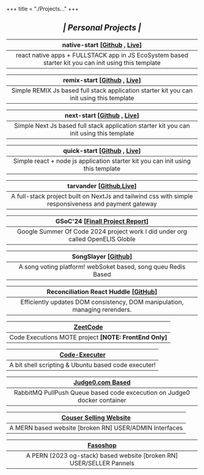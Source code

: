 +++
title = "./Projects..."
+++

<center>

## **_| Personal Projects |_**

| native-start [[Github](https://github.com/adityadeshlahre/remix-start) , [Live](https://native-start-web.onrender.com)] |
| :---------------------------------------------------------------------------------------------------------------------: |
|          react native apps + FULLSTACK app in JS EcoSystem based starter kit you can init using this template           |

| remix-start [[Github](https://github.com/adityadeshlahre/remix-start) , [Live](https://remix-start.onrender.com/)] |
| :----------------------------------------------------------------------------------------------------------------: |
|             Simple REMIX Js based full stack application starter kit you can init using this template              |

| next-start [[Github](https://github.com/adityadeshlahre/next-start) , [Live](https://next-start-web.onrender.com)] |
| :----------------------------------------------------------------------------------------------------------------: |
|              Simple Next Js based full stack application starter kit you can init using this template              |

| quick-start [[Github](https://github.com/adityadeshlahre/quick-start) , [Live](https://quick-start-web.onrender.com)] |
| :-------------------------------------------------------------------------------------------------------------------: |
|                    Simple react + node js application starter kit you can init using this template                    |

| tarvander [[Github](https://github.com/adityadeshlahre/tarvander),[Live](https://tarvander.vercel.app/)] |
| :------------------------------------------------------------------------------------------------------: |
|   A full-stack project built on NextJs and tailwind css with simple responsiveness and payment gateway   |

| GSoC'24 [[Finall Project Report](https://gist.github.com/adityadeshlahre/ee28a4c6100788ae23196e8e2394738f)] |
| :---------------------------------------------------------------------------------------------------------: |
|               Google Summer Of Code 2024 project work I did under org called OpenELIS Globle                |

| SongSlayer [[Github](https://github.com/adityadeshlahre/songSlayer)] |
| :------------------------------------------------------------------: |
|    A song voting platform! webSoket based, song queu Redis Based     |

| Reconciliation React Huddle [[GitHub](https://github.com/adityadeshlahre/reconciliation)] |
| :---------------------------------------------------------------------------------------: |
|        Efficiently updates DOM consistency, DOM manipulation, managing rerenders.         |

| [ZeetCode](https://github.com/adityadeshlahre/zeetcode) |
| :-----------------------------------------------------: |
| Code Executions MOTE project **[NOTE: FrontEnd Only]**  |

| [Code-Executer](https://github.com/adityadeshlahre/code-executer) |
| :---------------------------------------------------------------: |
|        A bit shell scripting & Ubuntu based code executer!        |

|   [Judge0.com Based](https://github.com/adityadeshlahre/rabbitMQ-RPC)    |
| :----------------------------------------------------------------------: |
| RabbitMQ PullPush Queue based code excecution on Judge0 docker container |

| [Couser Selling Website](https://github.com/adityadeshlahre/Course-Selling-Website) |
| :---------------------------------------------------------------------------------: |
|               A MERN based website [broken RN] USER/ADMIN Interfaces                |

|       [Fasoshop](https://github.com/adityadeshlahre/fasoshop)        |
| :------------------------------------------------------------------: |
| A PERN (2023 og-stack) based website [broken RN] USER/SELLER Pannels |

</center>
